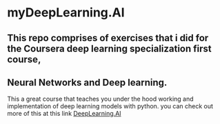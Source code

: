 # myDeepLearning.AI
## This repo comprises of exercises that i did for the Coursera deep learning specialization first course, 
## Neural Networks and Deep learning.
This a great course that teaches you under the hood working and implementation of deep learning models with python.
you can check out more of this at this link [DeepLearning.AI](https://coursera.org/specializations/deep-learning)

